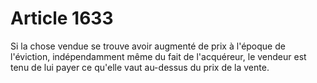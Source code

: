 # Article 1633

Si la chose vendue se trouve avoir augmenté de prix à l'époque de l'éviction, indépendamment même du fait de l'acquéreur, le vendeur est tenu de lui payer ce qu'elle vaut au-dessus du prix de la vente.
